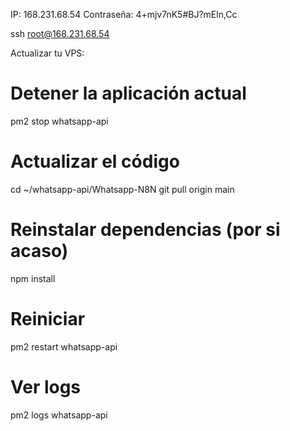 IP: 168.231.68.54
Contraseña: 4+mjv7nK5#BJ?mEln,Cc

ssh root@168.231.68.54

Actualizar tu VPS:

# Detener la aplicación actual

pm2 stop whatsapp-api

# Actualizar el código

cd ~/whatsapp-api/Whatsapp-N8N
git pull origin main

# Reinstalar dependencias (por si acaso)

npm install

# Reiniciar

pm2 restart whatsapp-api

# Ver logs

pm2 logs whatsapp-api
